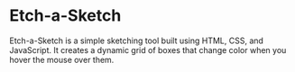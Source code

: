 # Etch-a-Sketch

Etch-a-Sketch is a simple sketching tool built using HTML, CSS, and JavaScript. It creates a dynamic grid of boxes that change color when you hover the mouse over them.